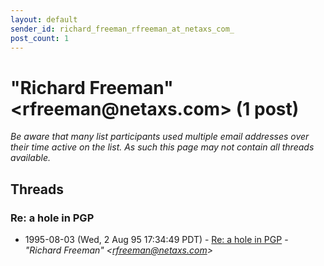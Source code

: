 ```yaml
---
layout: default
sender_id: richard_freeman_rfreeman_at_netaxs_com_
post_count: 1
---
```


# "Richard Freeman" <rfreeman<span>@</span>netaxs.com> (1 post)

_Be aware that many list participants used multiple email addresses over their time active on the list. As such this page may not contain all threads available._

## Threads

### Re: a hole in PGP
+ 1995-08-03 (Wed, 2 Aug 95 17:34:49 PDT) - [Re: a hole in PGP](/archive/1995/08/adf4083a7666cdacc5f469dbdfbcf4ee983455312b80d66d1a86df8e4db1af61) - _"Richard Freeman" \<rfreeman@netaxs.com\>_


